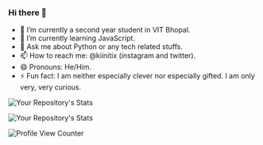 ### Hi there 👋

- 🔭 I’m currently a second year student in VIT Bhopal.
- 🌱 I’m currently learning JavaScript.
- 💬 Ask me about Python or any tech related stuffs.
- 📫 How to reach me: @kiinitix (instagram and twitter).
- 😄 Pronouns: He/Him.
- ⚡ Fun fact: I am neither especially clever nor especially gifted. I am only very, very curious.


![Your Repository's Stats](https://github-readme-stats.vercel.app/api/top-langs/?username=Kiinitix&theme=blue-green)

![Your Repository's Stats](https://github-readme-stats.vercel.app/api?username=Kiinitix&show_icons=true)

![Profile View Counter](https://komarev.com/ghpvc/?username=Kiinitix)
